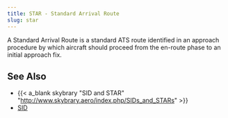 ```yaml
---
title: STAR - Standard Arrival Route
slug: star
---
```


A Standard Arrival Route is a standard ATS route identified in an approach
procedure by which aircraft should proceed from the en-route phase to an
initial approach fix.

## See Also

* {{< a_blank skybrary "SID and STAR" "http://www.skybrary.aero/index.php/SIDs_and_STARs" >}}
* [SID](sid.md)
